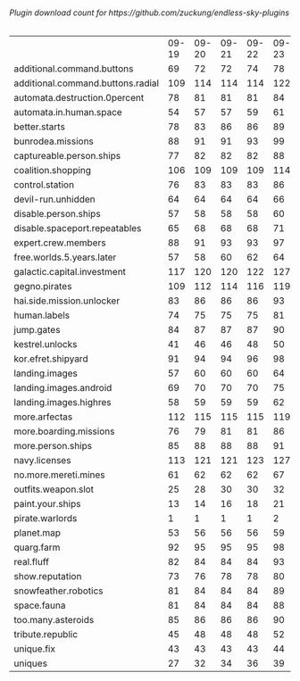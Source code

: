 <h6>Plugin download count for https://github.com/zuckung/endless-sky-plugins<br>
<br>
<table>
	<tr>
		<td></td>
		<td>09-19</td>
		<td>09-20</td>
		<td>09-21</td>
		<td>09-22</td>
		<td>09-23</td>
		<td>09-24</td>
		<td>09-25</td>
		<td>today +</td>
	</tr>
	<tr>
		<td>additional.command.buttons</td>
		<td>69</td>
		<td>72</td>
		<td>72</td>
		<td>74</td>
		<td>78</td>
		<td>81</td>
		<td>81</td>
		<td></td>
	</tr>
	<tr>
		<td>additional.command.buttons.radial</td>
		<td>109</td>
		<td>114</td>
		<td>114</td>
		<td>114</td>
		<td>122</td>
		<td>125</td>
		<td>125</td>
		<td></td>
	</tr>
	<tr>
		<td>automata.destruction.0percent</td>
		<td>78</td>
		<td>81</td>
		<td>81</td>
		<td>81</td>
		<td>84</td>
		<td>85</td>
		<td>85</td>
		<td></td>
	</tr>
	<tr>
		<td>automata.in.human.space</td>
		<td>54</td>
		<td>57</td>
		<td>57</td>
		<td>59</td>
		<td>61</td>
		<td>62</td>
		<td>62</td>
		<td></td>
	</tr>
	<tr>
		<td>better.starts</td>
		<td>78</td>
		<td>83</td>
		<td>86</td>
		<td>86</td>
		<td>89</td>
		<td>92</td>
		<td>92</td>
		<td></td>
	</tr>
	<tr>
		<td>bunrodea.missions</td>
		<td>88</td>
		<td>91</td>
		<td>91</td>
		<td>93</td>
		<td>99</td>
		<td>102</td>
		<td>102</td>
		<td></td>
	</tr>
	<tr>
		<td>captureable.person.ships</td>
		<td>77</td>
		<td>82</td>
		<td>82</td>
		<td>82</td>
		<td>88</td>
		<td>89</td>
		<td>91</td>
		<td>+ 2</td>
	</tr>
	<tr>
		<td>coalition.shopping</td>
		<td>106</td>
		<td>109</td>
		<td>109</td>
		<td>109</td>
		<td>114</td>
		<td>116</td>
		<td>116</td>
		<td></td>
	</tr>
	<tr>
		<td>control.station</td>
		<td>76</td>
		<td>83</td>
		<td>83</td>
		<td>83</td>
		<td>86</td>
		<td>87</td>
		<td>89</td>
		<td>+ 2</td>
	</tr>
	<tr>
		<td>devil-run.unhidden</td>
		<td>64</td>
		<td>64</td>
		<td>64</td>
		<td>64</td>
		<td>66</td>
		<td>66</td>
		<td>66</td>
		<td></td>
	</tr>
	<tr>
		<td>disable.person.ships</td>
		<td>57</td>
		<td>58</td>
		<td>58</td>
		<td>58</td>
		<td>60</td>
		<td>61</td>
		<td>61</td>
		<td></td>
	</tr>
	<tr>
		<td>disable.spaceport.repeatables</td>
		<td>65</td>
		<td>68</td>
		<td>68</td>
		<td>68</td>
		<td>71</td>
		<td>72</td>
		<td>72</td>
		<td></td>
	</tr>
	<tr>
		<td>expert.crew.members</td>
		<td>88</td>
		<td>91</td>
		<td>93</td>
		<td>93</td>
		<td>97</td>
		<td>100</td>
		<td>101</td>
		<td>+ 1</td>
	</tr>
	<tr>
		<td>free.worlds.5.years.later</td>
		<td>57</td>
		<td>58</td>
		<td>60</td>
		<td>62</td>
		<td>64</td>
		<td>65</td>
		<td>67</td>
		<td>+ 2</td>
	</tr>
	<tr>
		<td>galactic.capital.investment</td>
		<td>117</td>
		<td>120</td>
		<td>120</td>
		<td>122</td>
		<td>127</td>
		<td>128</td>
		<td>128</td>
		<td></td>
	</tr>
	<tr>
		<td>gegno.pirates</td>
		<td>109</td>
		<td>112</td>
		<td>114</td>
		<td>116</td>
		<td>119</td>
		<td>122</td>
		<td>122</td>
		<td></td>
	</tr>
	<tr>
		<td>hai.side.mission.unlocker</td>
		<td>83</td>
		<td>86</td>
		<td>86</td>
		<td>86</td>
		<td>93</td>
		<td>94</td>
		<td>94</td>
		<td></td>
	</tr>
	<tr>
		<td>human.labels</td>
		<td>74</td>
		<td>75</td>
		<td>75</td>
		<td>75</td>
		<td>81</td>
		<td>82</td>
		<td>82</td>
		<td></td>
	</tr>
	<tr>
		<td>jump.gates</td>
		<td>84</td>
		<td>87</td>
		<td>87</td>
		<td>87</td>
		<td>90</td>
		<td>91</td>
		<td>91</td>
		<td></td>
	</tr>
	<tr>
		<td>kestrel.unlocks</td>
		<td>41</td>
		<td>46</td>
		<td>46</td>
		<td>48</td>
		<td>50</td>
		<td>51</td>
		<td>51</td>
		<td></td>
	</tr>
	<tr>
		<td>kor.efret.shipyard</td>
		<td>91</td>
		<td>94</td>
		<td>94</td>
		<td>96</td>
		<td>98</td>
		<td>101</td>
		<td>101</td>
		<td></td>
	</tr>
	<tr>
		<td>landing.images</td>
		<td>57</td>
		<td>60</td>
		<td>60</td>
		<td>60</td>
		<td>64</td>
		<td>65</td>
		<td>65</td>
		<td></td>
	</tr>
	<tr>
		<td>landing.images.android</td>
		<td>69</td>
		<td>70</td>
		<td>70</td>
		<td>70</td>
		<td>75</td>
		<td>78</td>
		<td>78</td>
		<td></td>
	</tr>
	<tr>
		<td>landing.images.highres</td>
		<td>58</td>
		<td>59</td>
		<td>59</td>
		<td>59</td>
		<td>62</td>
		<td>63</td>
		<td>63</td>
		<td></td>
	</tr>
	<tr>
		<td>more.arfectas</td>
		<td>112</td>
		<td>115</td>
		<td>115</td>
		<td>115</td>
		<td>119</td>
		<td>122</td>
		<td>124</td>
		<td>+ 2</td>
	</tr>
	<tr>
		<td>more.boarding.missions</td>
		<td>76</td>
		<td>79</td>
		<td>81</td>
		<td>81</td>
		<td>86</td>
		<td>89</td>
		<td>91</td>
		<td>+ 2</td>
	</tr>
	<tr>
		<td>more.person.ships</td>
		<td>85</td>
		<td>88</td>
		<td>88</td>
		<td>88</td>
		<td>91</td>
		<td>92</td>
		<td>94</td>
		<td>+ 2</td>
	</tr>
	<tr>
		<td>navy.licenses</td>
		<td>113</td>
		<td>121</td>
		<td>121</td>
		<td>123</td>
		<td>127</td>
		<td>128</td>
		<td>129</td>
		<td>+ 1</td>
	</tr>
	<tr>
		<td>no.more.mereti.mines</td>
		<td>61</td>
		<td>62</td>
		<td>62</td>
		<td>62</td>
		<td>67</td>
		<td>68</td>
		<td>68</td>
		<td></td>
	</tr>
	<tr>
		<td>outfits.weapon.slot</td>
		<td>25</td>
		<td>28</td>
		<td>30</td>
		<td>30</td>
		<td>32</td>
		<td>33</td>
		<td>34</td>
		<td>+ 1</td>
	</tr>
	<tr>
		<td>paint.your.ships</td>
		<td>13</td>
		<td>14</td>
		<td>16</td>
		<td>18</td>
		<td>21</td>
		<td>24</td>
		<td>24</td>
		<td></td>
	</tr>
	<tr>
		<td>pirate.warlords</td>
		<td>1</td>
		<td>1</td>
		<td>1</td>
		<td>1</td>
		<td>2</td>
		<td>2</td>
		<td>2</td>
		<td></td>
	</tr>
	<tr>
		<td>planet.map</td>
		<td>53</td>
		<td>56</td>
		<td>56</td>
		<td>56</td>
		<td>59</td>
		<td>60</td>
		<td>61</td>
		<td>+ 1</td>
	</tr>
	<tr>
		<td>quarg.farm</td>
		<td>92</td>
		<td>95</td>
		<td>95</td>
		<td>95</td>
		<td>98</td>
		<td>101</td>
		<td>101</td>
		<td></td>
	</tr>
	<tr>
		<td>real.fluff</td>
		<td>82</td>
		<td>84</td>
		<td>84</td>
		<td>84</td>
		<td>93</td>
		<td>93</td>
		<td>93</td>
		<td></td>
	</tr>
	<tr>
		<td>show.reputation</td>
		<td>73</td>
		<td>76</td>
		<td>78</td>
		<td>78</td>
		<td>80</td>
		<td>81</td>
		<td>81</td>
		<td></td>
	</tr>
	<tr>
		<td>snowfeather.robotics</td>
		<td>81</td>
		<td>84</td>
		<td>84</td>
		<td>84</td>
		<td>89</td>
		<td>90</td>
		<td>90</td>
		<td></td>
	</tr>
	<tr>
		<td>space.fauna</td>
		<td>81</td>
		<td>84</td>
		<td>84</td>
		<td>84</td>
		<td>88</td>
		<td>89</td>
		<td>89</td>
		<td></td>
	</tr>
	<tr>
		<td>too.many.asteroids</td>
		<td>85</td>
		<td>86</td>
		<td>86</td>
		<td>86</td>
		<td>90</td>
		<td>93</td>
		<td>94</td>
		<td>+ 1</td>
	</tr>
	<tr>
		<td>tribute.republic</td>
		<td>45</td>
		<td>48</td>
		<td>48</td>
		<td>48</td>
		<td>52</td>
		<td>53</td>
		<td>53</td>
		<td></td>
	</tr>
	<tr>
		<td>unique.fix</td>
		<td>43</td>
		<td>43</td>
		<td>43</td>
		<td>43</td>
		<td>44</td>
		<td>44</td>
		<td>44</td>
		<td></td>
	</tr>
	<tr>
		<td>uniques</td>
		<td>27</td>
		<td>32</td>
		<td>34</td>
		<td>36</td>
		<td>39</td>
		<td>42</td>
		<td>44</td>
		<td>+ 2</td>
	</tr>
</table>
</h6>
